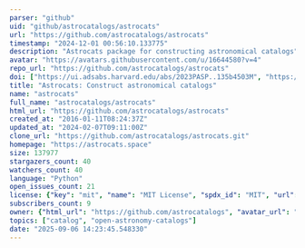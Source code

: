```yaml
---
parser: "github"
uid: "github/astrocatalogs/astrocats"
url: "https://github.com/astrocatalogs/astrocats"
timestamp: "2024-12-01 00:56:10.133775"
description: "Astrocats package for constructing astronomical catalogs"
avatar: "https://avatars.githubusercontent.com/u/16644580?v=4"
repo_url: "https://github.com/astrocatalogs/astrocats"
doi: ["https://ui.adsabs.harvard.edu/abs/2023PASP..135b4503M", "https://ui.adsabs.harvard.edu/abs/2017ApJ...835...64G", "https://ui.adsabs.harvard.edu/abs/2024ascl.soft11008G/abstract"]
title: "Astrocats: Construct astronomical catalogs"
name: "astrocats"
full_name: "astrocatalogs/astrocats"
html_url: "https://github.com/astrocatalogs/astrocats"
created_at: "2016-01-11T08:24:37Z"
updated_at: "2024-02-07T09:11:00Z"
clone_url: "https://github.com/astrocatalogs/astrocats.git"
homepage: "https://astrocats.space"
size: 137977
stargazers_count: 40
watchers_count: 40
language: "Python"
open_issues_count: 21
license: {"key": "mit", "name": "MIT License", "spdx_id": "MIT", "url": "https://api.github.com/licenses/mit", "node_id": "MDc6TGljZW5zZTEz"}
subscribers_count: 9
owner: {"html_url": "https://github.com/astrocatalogs", "avatar_url": "https://avatars.githubusercontent.com/u/16644580?v=4", "login": "astrocatalogs", "type": "Organization"}
topics: ["catalog", "open-astronomy-catalogs"]
date: "2025-09-06 14:23:45.548330"
---
```

